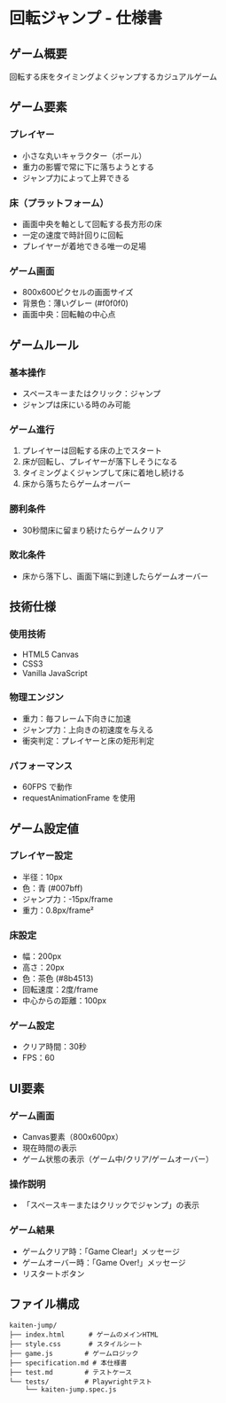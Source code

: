 # 回転ジャンプ - 仕様書

## ゲーム概要
回転する床をタイミングよくジャンプするカジュアルゲーム

## ゲーム要素

### プレイヤー
- 小さな丸いキャラクター（ボール）
- 重力の影響で常に下に落ちようとする
- ジャンプ力によって上昇できる

### 床（プラットフォーム）
- 画面中央を軸として回転する長方形の床
- 一定の速度で時計回りに回転
- プレイヤーが着地できる唯一の足場

### ゲーム画面
- 800x600ピクセルの画面サイズ
- 背景色：薄いグレー (#f0f0f0)
- 画面中央：回転軸の中心点

## ゲームルール

### 基本操作
- スペースキーまたはクリック：ジャンプ
- ジャンプは床にいる時のみ可能

### ゲーム進行
1. プレイヤーは回転する床の上でスタート
2. 床が回転し、プレイヤーが落下しそうになる
3. タイミングよくジャンプして床に着地し続ける
4. 床から落ちたらゲームオーバー

### 勝利条件
- 30秒間床に留まり続けたらゲームクリア

### 敗北条件
- 床から落下し、画面下端に到達したらゲームオーバー

## 技術仕様

### 使用技術
- HTML5 Canvas
- CSS3
- Vanilla JavaScript

### 物理エンジン
- 重力：毎フレーム下向きに加速
- ジャンプ力：上向きの初速度を与える
- 衝突判定：プレイヤーと床の矩形判定

### パフォーマンス
- 60FPS で動作
- requestAnimationFrame を使用

## ゲーム設定値

### プレイヤー設定
- 半径：10px
- 色：青 (#007bff)
- ジャンプ力：-15px/frame
- 重力：0.8px/frame²

### 床設定
- 幅：200px
- 高さ：20px
- 色：茶色 (#8b4513)
- 回転速度：2度/frame
- 中心からの距離：100px

### ゲーム設定
- クリア時間：30秒
- FPS：60

## UI要素

### ゲーム画面
- Canvas要素（800x600px）
- 現在時間の表示
- ゲーム状態の表示（ゲーム中/クリア/ゲームオーバー）

### 操作説明
- 「スペースキーまたはクリックでジャンプ」の表示

### ゲーム結果
- ゲームクリア時：「Game Clear!」メッセージ
- ゲームオーバー時：「Game Over!」メッセージ
- リスタートボタン

## ファイル構成
```
kaiten-jump/
├── index.html      # ゲームのメインHTML
├── style.css       # スタイルシート
├── game.js        # ゲームロジック
├── specification.md # 本仕様書
├── test.md        # テストケース
└── tests/         # Playwrightテスト
    └── kaiten-jump.spec.js
```